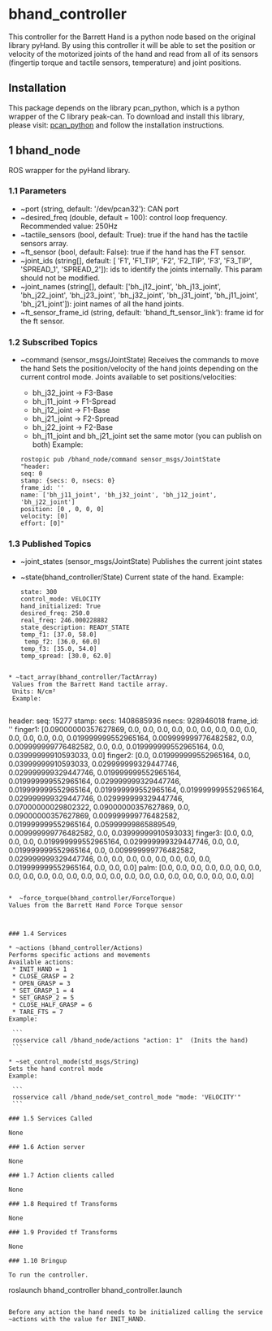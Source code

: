 # bhand_controller

This controller for the Barrett Hand is a python node based on the original library pyHand. By using this controller it will be able to set the position or velocity of the motorized joints of the hand and read from all of its sensors (fingertip torque and tactile sensors, temperature) and joint positions.


## Installation

This package depends on the library pcan_python, which is a python wrapper of the C library peak-can. To download and install this library, please visit:  [pcan_python](https://github.com/RobotnikAutomation/pcan_python) and follow the installation instructions.


## 1 bhand_node

ROS wrapper for the pyHand library.

### 1.1 Parameters

   
* ~port (string, default:  '/dev/pcan32'): CAN port 
* ~desired_freq (double, default =  100): control loop frequency. Recommended value: 250Hz
* ~tactile_sensors (bool, default: True): true if the hand has the tactile sensors array.
* ~ft_sensor (bool, default: False): true if the hand has the FT sensor.
*  ~joint_ids (string[], default: [ 'F1', 'F1_TIP', 'F2', 'F2_TIP', 'F3', 'F3_TIP', 'SPREAD_1', 'SPREAD_2']): ids to identify the joints internally. This param should not be modified.
* ~joint_names (string[], default: ['bh_j12_joint', 'bh_j13_joint', 'bh_j22_joint', 'bh_j23_joint', 'bh_j32_joint', 'bh_j31_joint', 'bh_j11_joint', 'bh_j21_joint']): joint names of all the hand joints.
* ~ft_sensor_frame_id (string, default: 'bhand_ft_sensor_link'): frame id for the ft sensor.
   
### 1.2 Subscribed Topics

* ~command (sensor_msgs/JointState)
  Receives the commands to move the hand
  Sets the position/velocity of the hand joints depending on the current control mode.
  Joints available to set positions/velocities:
    * bh_j32_joint -> F3-Base
    * bh_j11_joint -> F1-Spread
    * bh_j12_joint -> F1-Base
    * bh_j21_joint -> F2-Spread
    * bh_j22_joint -> F2-Base
    * bh_j11_joint and bh_j21_joint set the same motor (you can publish on both)
    Example:
    
    ```
    rostopic pub /bhand_node/command sensor_msgs/JointState 
    "header:
    seq: 0
    stamp: {secs: 0, nsecs: 0}
    frame_id: ''
    name: ['bh_j11_joint', 'bh_j32_joint', 'bh_j12_joint', 'bh_j22_joint']
    position: [0 , 0, 0, 0]
    velocity: [0]
    effort: [0]"
    ```
  
  

### 1.3 Published Topics

 * ~joint_states (sensor_msgs/JointState)
   Publishes the current joint states
  
 * ~state(bhand_controller/State)
   Current state of the hand.
   Example:
   
   ```
   state: 300
   control_mode: VELOCITY
   hand_initialized: True
   desired_freq: 250.0
   real_freq: 246.000228882
   state_description: READY_STATE
   temp_f1: [37.0, 58.0]
    temp_f2: [36.0, 60.0]
   temp_f3: [35.0, 54.0]
   temp_spread: [30.0, 62.0]
  ```
 
 * ~tact_array(bhand_controller/TactArray)
   Values from the Barrett Hand tactile array. 
   Units: N/cm²
   Example:
   
   ```
   header: 
   seq: 15277
   stamp: 
     secs: 1408685936
     nsecs: 928946018
   frame_id: ''
   finger1: [0.09000000357627869, 0.0, 0.0, 0.0, 0.0, 0.0, 0.0, 0.0, 0.0, 0.0, 0.0, 0.0, 0.0, 0.0,   0.019999999552965164, 0.009999999776482582, 0.0, 0.009999999776482582, 0.0, 0.0, 0.019999999552965164, 0.0, 0.03999999910593033, 0.0]
   finger2: [0.0, 0.019999999552965164, 0.0, 0.03999999910593033, 0.029999999329447746, 0.029999999329447746, 0.019999999552965164, 0.019999999552965164, 0.029999999329447746, 0.019999999552965164, 0.019999999552965164, 0.019999999552965164, 0.029999999329447746, 0.029999999329447746, 0.07000000029802322, 0.09000000357627869, 0.0, 0.09000000357627869, 0.009999999776482582, 0.019999999552965164, 0.05999999865889549, 0.009999999776482582, 0.0, 0.03999999910593033]
   finger3: [0.0, 0.0, 0.0, 0.0, 0.019999999552965164, 0.029999999329447746, 0.0, 0.0, 0.019999999552965164, 0.0, 0.009999999776482582, 0.029999999329447746, 0.0, 0.0, 0.0, 0.0, 0.0, 0.0, 0.0, 0.0, 0.019999999552965164, 0.0, 0.0, 0.0]
   palm: [0.0, 0.0, 0.0, 0.0, 0.0, 0.0, 0.0, 0.0, 0.0, 0.0, 0.0, 0.0, 0.0, 0.0, 0.0, 0.0, 0.0, 0.0, 0.0, 0.0, 0.0, 0.0, 0.0, 0.0]
   ```
 
 *  ~force_torque(bhand_controller/ForceTorque)
   Values from the Barrett Hand Force Torque sensor
   
 
 
### 1.4 Services

* ~actions (bhand_controller/Actions)
  Performs specific actions and movements
  Available actions:
    * INIT_HAND = 1
    * CLOSE_GRASP = 2
    * OPEN_GRASP = 3
    * SET_GRASP_1 = 4
    * SET_GRASP_2 = 5
    * CLOSE_HALF_GRASP = 6
    * TARE_FTS = 7
  Example:
  
    ```
    rosservice call /bhand_node/actions "action: 1"  (Inits the hand)
    ```
  
* ~set_control_mode(std_msgs/String)
  Sets the hand control mode  
  Example:
  
    ```
    rosservice call /bhand_node/set_control_mode "mode: 'VELOCITY'"
    ```

### 1.5 Services Called

None

### 1.6 Action server

None

### 1.7 Action clients called

None

### 1.8 Required tf Transforms

None

### 1.9 Provided tf Transforms

None

### 1.10 Bringup

To run the controller.
```
roslaunch bhand_controller bhand_controller.launch
```

Before any action the hand needs to be initialized calling the service ~actions with the value for INIT_HAND.
